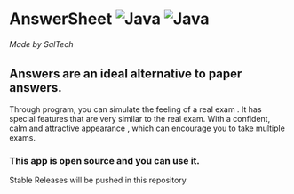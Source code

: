 # AnswerSheet			![Java](https://img.shields.io/static/v1?label=Platform&message=Android&color=green)  ![Java](https://img.shields.io/static/v1?label=Java&message=1.8&color=important)
###### Made by SalTech


## Answers are an ideal alternative to paper answers.
Through program, you can simulate the feeling of a real exam .
It has special features that are very similar to the real exam.
With a confident, calm and attractive appearance , which can encourage you to take multiple exams.

### This app is open source and you can use it.
Stable Releases will be pushed in this repository
